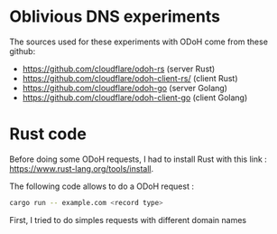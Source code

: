 # Oblivious DNS experiments 

The sources used for these experiments with ODoH come from these github: 
- https://github.com/cloudflare/odoh-rs (server Rust)
- https://github.com/cloudflare/odoh-client-rs/ (client Rust) 
- https://github.com/cloudflare/odoh-go (server Golang)
- https://github.com/cloudflare/odoh-client-go (client Golang)


# Rust code 

Before doing some ODoH requests, I had to install Rust with this link : https://www.rust-lang.org/tools/install. 

The following code allows to do a ODoH request : 

```sh
cargo run -- example.com <record type>
```

First, I tried to do simples requests with different domain names  
